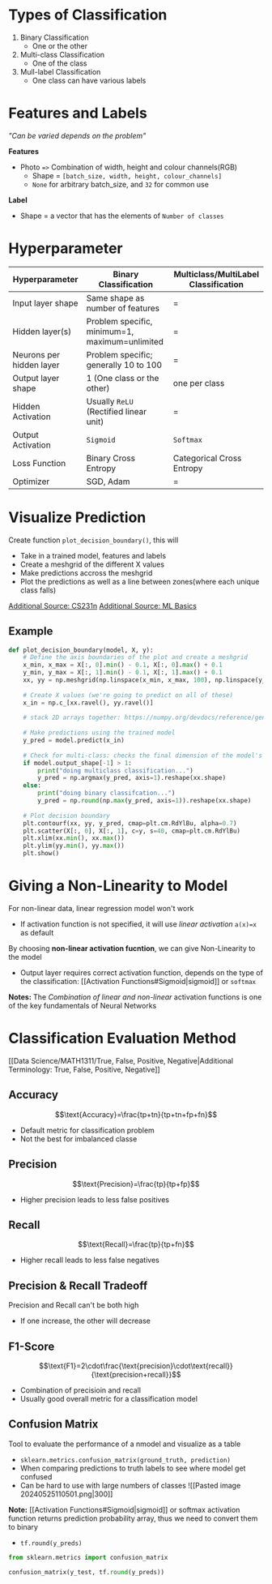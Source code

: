 # Types of Classification
1. Binary Classification
	- One or the other
2. Multi-class Classification
	- One of the class
3. Mull-label Classification
	- One class can have various labels

# Features and Labels
*"Can be varied depends on the problem"*

**Features**
- Photo `=>` Combination of width, height and colour channels(RGB)
	- Shape = `[batch_size, width, height, colour_channels]`
	- `None` for arbitrary batch_size, and `32` for common use

**Label**
- Shape = a vector that has the elements of `Number of classes`

# Hyperparameter
| Hyperparameter           | Binary Classification                          | Multiclass/MultiLabel Classification |
| ------------------------ | ---------------------------------------------- | ------------------------------------ |
| Input layer shape        | Same shape as number of features               | =                                    |
| Hidden layer(s)          | Problem specific, minimum=1, maximum=unlimited | =                                    |
| Neurons per hidden layer | Problem specific; generally 10 to 100          | =                                    |
| Output layer shape       | 1 (One class or the other)                     | one  per class                       |
| Hidden Activation        | Usually `ReLU` (Rectified linear unit)         | =                                    |
| Output Activation        | `Sigmoid`                                      | `Softmax`                            |
| Loss Function            | Binary Cross Entropy                           | Categorical Cross Entropy            |
| Optimizer                | SGD, Adam                                      | =                                    |

# Visualize Prediction
Create function `plot_decision_boundary()`, this will
- Take in a trained model, features and labels
- Create a meshgrid of the different X values
- Make predictions accross the meshgrid
- Plot the predictions as well as a line between zones(where each unique class falls)

[Additional Source: CS231n](https://cs231n.github.io/neural-networks-case-study/)
[Additional Source: ML Basics](https://github.com/GokuMohandas/MadeWithML/blob/main/notebooks/08_Neural_Networks.ipynb)
## Example
```python
def plot_decision_boundary(model, X, y): 
	# Define the axis boundaries of the plot and create a meshgrid 
	x_min, x_max = X[:, 0].min() - 0.1, X[:, 0].max() + 0.1 
	y_min, y_max = X[:, 1].min() - 0.1, X[:, 1].max() + 0.1 
	xx, yy = np.meshgrid(np.linspace(x_min, x_max, 100), np.linspace(y_min, y_max, 100)) 
	
	# Create X values (we're going to predict on all of these) 
	x_in = np.c_[xx.ravel(), yy.ravel()] 
	
	# stack 2D arrays together: https://numpy.org/devdocs/reference/generated/numpy.c_.html 
	
	# Make predictions using the trained model 
	y_pred = model.predict(x_in) 
	
	# Check for multi-class: checks the final dimension of the model's output shape, if this is > (greater than) 1, it's multi-class 
	if model.output_shape[-1] > 1:
		print("doing multiclass classification...") 
		y_pred = np.argmax(y_pred, axis=1).reshape(xx.shape) 
	else: 
		print("doing binary classifcation...") 
		y_pred = np.round(np.max(y_pred, axis=1)).reshape(xx.shape) 
		
	# Plot decision boundary 
	plt.contourf(xx, yy, y_pred, cmap=plt.cm.RdYlBu, alpha=0.7) 
	plt.scatter(X[:, 0], X[:, 1], c=y, s=40, cmap=plt.cm.RdYlBu) 
	plt.xlim(xx.min(), xx.max()) 
	plt.ylim(yy.min(), yy.max())
	plt.show()
```

# Giving a Non-Linearity to Model
For non-linear data, linear regression model won't work
- If activation function is not specified, it will use *linear activation* `a(x)=x` as default

By choosing **non-linear activation fucntion**, we can give Non-Linearity to the model
- Output layer requires correct activation function, depends on the type of the classification: [[Activation Functions#Sigmoid|sigmoid]] or `softmax`

**Notes:** The *Combination of linear and non-linear* activation functions is one of the key fundamentals of Neural Networks

# Classification Evaluation Method
[[Data Science/MATH1311/True, False, Positive, Negative|Additional Terminology: True, False, Positive, Negative]]
## Accuracy
$$\text{Accuracy}=\frac{tp+tn}{tp+tn+fp+fn}$$
- Default metric for classification problem
- Not the best for imbalanced classe

## Precision
$$\text{Precision}=\frac{tp}{tp+fp}$$
- Higher precision leads to less false positives

## Recall
$$\text{Recall}=\frac{tp}{tp+fn}$$
- Higher recall leads to less false negatives

## Precision & Recall Tradeoff
Precision and Recall can't be both high
- If one increase, the other will decrease

## F1-Score
$$\text{F1}=2\cdot\frac{\text{precision}\cdot\text{recall}}{\text{precision+recall}}$$
- Combination of precisioin and recall
- Usually good overall metric for a classification model

## Confusion Matrix
Tool to evaluate the performance of a nmodel and visualize as a table
- `sklearn.metrics.confusion_matrix(ground_truth, prediction)`
- When comparing predictions to truth labels to see where model get confused 
- Can be hard to use with large numbers of classes
![[Pasted image 20240525110501.png|300]]

**Note:** [[Activation Functions#Sigmoid|sigmoid]] or softmax activation function returns prediction probability array, thus we need to convert them to binary
- `tf.round(y_preds)`

```python
from sklearn.metrics import confusion_matrix

confusion_matrix(y_test, tf.round(y_preds))

```